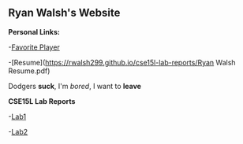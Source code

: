 ## Ryan Walsh's Website
**Personal Links:**

-[Favorite Player](https://rwalsh299.github.io/cse15l-lab-reports/bestplayerever.html)

-[Resume](https://rwalsh299.github.io/cse15l-lab-reports/Ryan Walsh Resume.pdf)

Dodgers **suck**, I'm *bored*, I want to **leave**

**CSE15L Lab Reports**

-[Lab1](https://rwalsh299.github.io/cse15l-lab-reports/lab-report-1-week-2.html)

-[Lab2](https://rwalsh299.github.io/markdown-parser/index.md)
